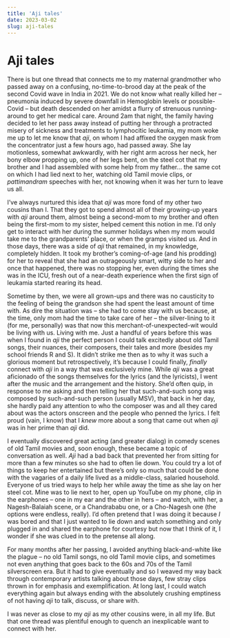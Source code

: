 ```yaml
---
title: 'Aji tales'
date: 2023-03-02
slug: aji-tales
---
```

Aji tales
=========

There is but one thread that connects me to my maternal grandmother who passed away on a confusing, no-time-to-brood day at the peak of the second Covid wave in India in 2021. We do not know what really killed her – pneumonia induced by severe downfall in Hemoglobin levels or possible-Covid – but death descended on her amidst a flurry of strenuous running-around to get her medical care. Around 2am that night, the family having decided to let her pass away instead of putting her through a protracted misery of sickness and treatments to lymphocitic leukamia, my mom woke me up to let me know that _aji_, on whom I had affixed the oxygen mask from the concentrator just a few hours ago, had passed away. She lay motionless, somewhat awkwardly, with her right arm across her neck, her bony elbow propping up, one of her legs bent, on the steel cot that my brother and I had assembled with some help from my father… the same cot on which I had lied next to her, watching old Tamil movie clips, or _pattimandram_ speeches with her, not knowing when it was her turn to leave us all.

I’ve always nurtured this idea that _aji_ was more fond of my other two cousins than I. That they got to spend almost all of their growing-up years with _aji_ around them, almost being a second-mom to my brother and often being the first-mom to my sister, helped cement this notion in me. I’d only get to interact with her during the summer holidays when my mom would take me to the grandparents’ place, or when the gramps visited us. And in those days, there was a side of _aji_ that remained, in my knowledge, completely hidden. It took my brother’s coming-of-age (and his prodding) for her to reveal that she had an outrageously smart, witty side to her and once that happened, there was no stopping her, even during the times she was in the ICU, fresh out of a near-death experience when the first sign of leukamia started rearing its head.

Sometime by then, we were all grown-ups and there was no causticity to the feeling of being the grandson she had spent the least amount of time with. As dire the situation was – she had to come stay with us because, at the time, only mom had the time to take care of her – the silver-lining to it (for me, personally) was that now this merchant-of-unexpected-wit would be living with us. Living with me. Just a handful of years before this was when I found in _aji_ the perfect person I could talk excitedly about old Tamil songs, their nuances, their composers, their tales and more (besides my school friends R and S). It didn’t strike me then as to why it was such a glorious moment but retrospectively, it’s because I could finally, _finally_ connect with _aji_ in a way that was exclusively mine. While _aji_ was a great aficionado of the songs themselves for the lyrics (and the lyricists), I went after the music and the arrangement and the history. She’d often quip, in response to me asking and then telling her that such-and-such song was composed by such-and-such person (usually MSV), that back in her day, she hardly paid any attention to who the composer was and all they cared about was the actors onscreen and the people who penned the lyrics. I felt proud (vain, I know) that I _knew_ more about a song that came out when _aji_ was in her prime than _aji_ did.

I eventually discovered great acting (and greater dialog) in comedy scenes of old Tamil movies and, soon enough, these became a topic of conversation as well. _Aji_ had a bad back that prevented her from sitting for more than a few minutes so she had to often lie down. You could try a lot of things to keep her entertained but there’s only so much that could be done with the vagaries of a daily life lived as a middle-class, salaried household. Everyone of us tried ways to help her while away the time as she lay on her steel cot. Mine was to lie next to her, open up YouTube on my phone, clip in the earphones – one in my ear and the other in hers – and watch, with her, a Nagesh-Balaiah scene, or a Chandrababu one, or a Cho-Nagesh one (the options were endless, really). I’d often pretend that I was doing it because _I_ was bored and that I just wanted to lie down and watch something and only plugged in and shared the earphone for courtesy but now that I think of it, I wonder if she was clued in to the pretense all along.

For many months after her passing, I avoided anything black-and-white like the plague – no old Tamil songs, no old Tamil movie clips, and sometimes not even anything that goes back to the 60s and 70s of the Tamil silverscreen era. But it had to give eventually and so I weaved my way back through contemporary artists talking about those days, few stray clips thrown in for emphasis and exemplification. At long last, I could watch everything again but always ending with the absolutely crushing emptiness of not having _aji_ to talk, discuss, or share with.

I was never as close to my _aji_ as my other cousins were, in all my life. But that one thread was plentiful enough to quench an inexplicable want to connect with her.